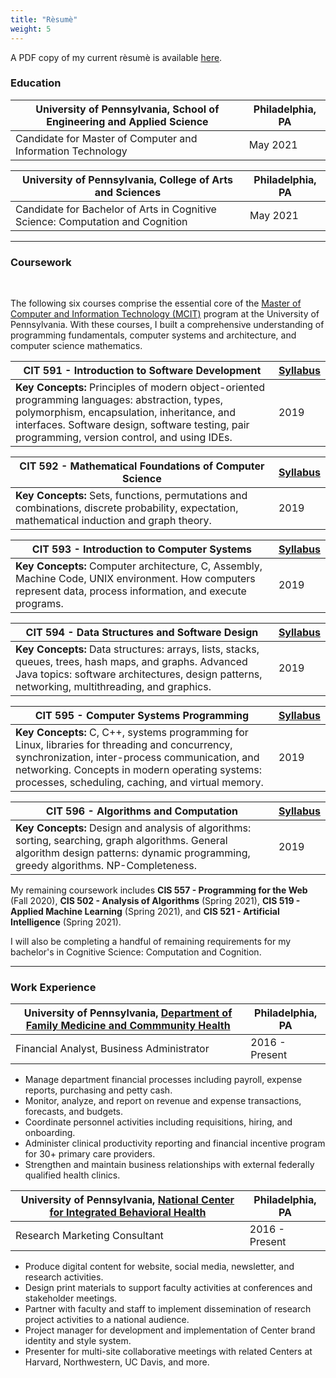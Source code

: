 ```yaml
---
title: "Rèsumè"
weight: 5
---
```

A PDF copy of my current rèsumè is available [here](/home/Logan_Ayliffe_resume_20200513.pdf).
<br>

### Education

| University of Pennsylvania, School of Engineering and Applied Science | Philadelphia, PA |
| ----------- | ----------- |
| Candidate for Master of Computer and Information Technology | May 2021|

| University of Pennsylvania, College of Arts and Sciences | Philadelphia, PA |
| ----------- | ----------- |
| Candidate for Bachelor of Arts in Cognitive Science: Computation and Cognition | May 2021|

<hr>

### Coursework

<br>



<p align="left">The following six courses comprise the essential core of the <a href="https://www.cis.upenn.edu/graduate/program-offerings/master-of-computer-and-information-technology/">Master of Computer and Information Technology (MCIT)</a> program at the University of Pennsylvania. With these courses, I built a comprehensive understanding of programming fundamentals, computer systems and architecture, and computer science mathematics.</p>

| CIT 591 - Introduction to Software Development | [Syllabus](/home/Syllabus_CIT591_Fall2019.pdf) |
| ----------- | ----------- |
|<div align="left">**Key Concepts:** Principles of modern object-oriented programming languages: abstraction, types, polymorphism, encapsulation, inheritance, and interfaces. Software design, software testing, pair programming, version control, and using IDEs. </div> |  2019|

| CIT 592 - Mathematical Foundations of Computer Science</div>  | [Syllabus](/home/Syllabus_CIT592_Fall2019.pdf) |
| ----------- | ----------- |
|<div align="left">**Key Concepts:** Sets, functions, permutations and combinations, discrete probability, expectation, mathematical induction and graph theory. </div> |  2019|

| CIT 593 - Introduction to Computer Systems</div>  | [Syllabus](/home/Syllabus_CIT593_Fall2019.pdf) |
| ----------- | ----------- |
|<div align="left">**Key Concepts:** Computer architecture, C, Assembly, Machine Code, UNIX environment. How computers represent data, process information, and execute programs.  </div> |  2019|

| CIT 594 - Data Structures and Software Design</div>  | [Syllabus](/home/Syllabus_CIT594_Spring2020.pdf) |
| ----------- | ----------- |
|<div align="left">**Key Concepts:** Data structures: arrays, lists, stacks, queues, trees, hash maps, and graphs. Advanced Java topics: software architectures, design patterns, networking, multithreading, and graphics. </div> |  2019|

| CIT 595 - Computer Systems Programming</div>  | [Syllabus](/home/Syllabus_CIT595_Spring2020.pdf) |
| ----------- | ----------- |
|<div align="left" > **Key Concepts:** C, C++, systems programming for Linux, libraries for threading and concurrency, synchronization, inter-process communication, and networking. Concepts in modern operating systems: processes, scheduling, caching, and virtual memory.</div> |  2019|

| CIT 596 - Algorithms and Computation</div>  | [Syllabus](/home/Syllabus_CIT596_Spring2020.pdf) |
| ----------- | ----------- |
|<div align="left">**Key Concepts:** Design and analysis of algorithms: sorting, searching, graph algorithms. General algorithm design patterns: dynamic programming, greedy algorithms. NP-Completeness. </div> |  2019|

<p align="left">My remaining coursework includes <b>CIS 557 - Programming for the Web</b> (Fall 2020), <b>CIS 502 - Analysis of Algorithms</b> (Spring 2021), <b>CIS 519 - Applied Machine Learning</b> (Spring 2021), and <b>CIS 521 - Artificial Intelligence</b> (Spring 2021). </p>

<p align="left">I will also be completing a handful of remaining requirements for my bachelor's in Cognitive Science: Computation and Cognition.</p>
<hr>

### Work Experience
| University of Pennsylvania, [Department of Family Medicine and Commmunity Health](https://www.med.upenn.edu/fmch/) | Philadelphia, PA |
| ----------- | ----------- |
| Financial Analyst, Business Administrator | 2016 - Present |
<div align="left">
<ul>
<li>Manage department financial processes including payroll, expense reports, purchasing and petty cash. 
<li>Monitor, analyze, and report on revenue and expense transactions, forecasts, and budgets. 
<li>Coordinate personnel activities including requisitions, hiring, and onboarding. 
<li>Administer clinical productivity reporting and financial incentive program for 30+ primary care providers. 
<li>Strengthen and maintain business relationships with external federally qualified health clinics.
</ul></div>

| University of Pennsylvania, [National Center for Integrated Behavioral Health](https://www.ncibh.org/) | Philadelphia, PA |
| ----------- | ----------- |
| Research Marketing Consultant | 2016 - Present |
<div align="left">
<ul>
<li>Produce digital content for website, social media, newsletter, and research activities.
<li>Design print materials to support faculty activities at conferences and stakeholder meetings.
<li>Partner with faculty and staff to implement dissemination of research project activities to a national audience.
<li>Project manager for development and implementation of Center brand identity and style system.
<li>Presenter for multi-site collaborative meetings with related Centers at Harvard, Northwestern, UC Davis, and more.
</ul></div>